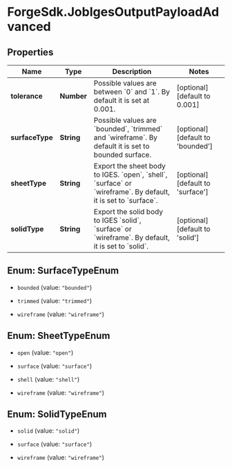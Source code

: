 # ForgeSdk.JobIgesOutputPayloadAdvanced

## Properties
Name | Type | Description | Notes
------------ | ------------- | ------------- | -------------
**tolerance** | **Number** | Possible values are between &#x60;0&#x60; and &#x60;1&#x60;. By default it is set at 0.001. | [optional] [default to 0.001]
**surfaceType** | **String** | Possible values are &#x60;bounded&#x60;, &#x60;trimmed&#x60; and &#x60;wireframe&#x60;. By default it is set to bounded surface. | [optional] [default to &#39;bounded&#39;]
**sheetType** | **String** | Export the sheet body to IGES. &#x60;open&#x60;, &#x60;shell&#x60;, &#x60;surface&#x60; or &#x60;wireframe&#x60;. By default, it is set to &#x60;surface&#x60;. | [optional] [default to &#39;surface&#39;]
**solidType** | **String** | Export the solid body to IGES &#x60;solid&#x60;, &#x60;surface&#x60; or &#x60;wireframe&#x60;. By default, it is set to &#x60;solid&#x60;. | [optional] [default to &#39;solid&#39;]


<a name="SurfaceTypeEnum"></a>
## Enum: SurfaceTypeEnum


* `bounded` (value: `"bounded"`)

* `trimmed` (value: `"trimmed"`)

* `wireframe` (value: `"wireframe"`)




<a name="SheetTypeEnum"></a>
## Enum: SheetTypeEnum


* `open` (value: `"open"`)

* `surface` (value: `"surface"`)

* `shell` (value: `"shell"`)

* `wireframe` (value: `"wireframe"`)




<a name="SolidTypeEnum"></a>
## Enum: SolidTypeEnum


* `solid` (value: `"solid"`)

* `surface` (value: `"surface"`)

* `wireframe` (value: `"wireframe"`)




